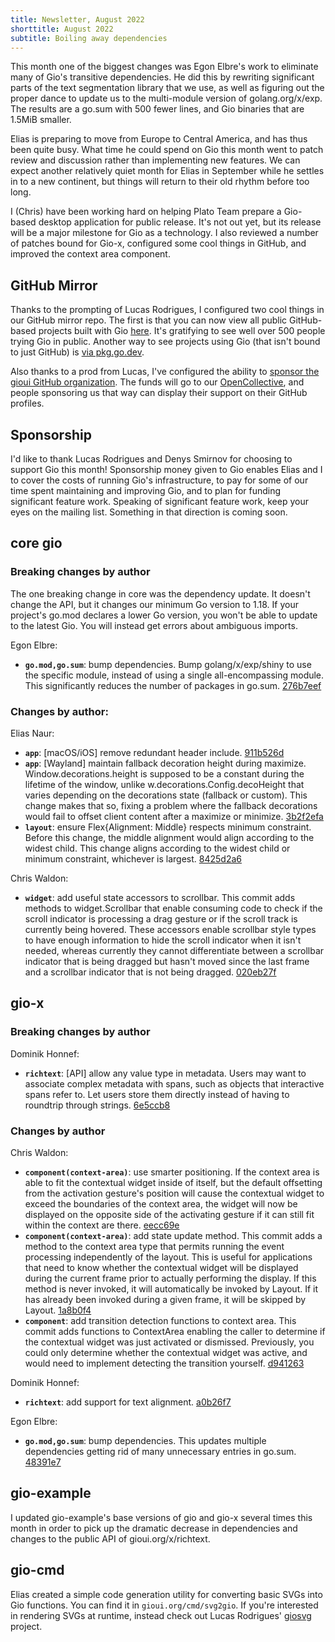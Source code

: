 ```yaml
---
title: Newsletter, August 2022
shorttitle: August 2022
subtitle: Boiling away dependencies
---
```


This month one of the biggest changes was Egon Elbre's work to eliminate many of Gio's transitive dependencies. He did this by rewriting significant parts of the text segmentation library that we use, as well as figuring out the proper dance to update us to the multi-module version of golang.org/x/exp. The results are a go.sum with 500 fewer lines, and Gio binaries that are 1.5MiB smaller.

Elias is preparing to move from Europe to Central America, and has thus been quite busy. What time he could spend on Gio this month went to patch review and discussion rather than implementing new features. We can expect another relatively quiet month for Elias in September while he settles in to a new continent, but things will return to their old rhythm before too long.

I (Chris) have been working hard on helping Plato Team prepare a Gio-based desktop application for public release. It's not out yet, but its release will be a major milestone for Gio as a technology. I also reviewed a number of patches bound for Gio-x, configured some cool things in GitHub, and improved the context area component.

## GitHub Mirror

Thanks to the prompting of Lucas Rodrigues, I configured two cool things in our GitHub mirror repo. The first is that you can now view all public GitHub-based projects built with Gio [here](https://github.com/gioui/gio/network/dependents?package_id=UGFja2FnZS0yMjY0ODQwMjEw). It's gratifying to see well over 500 people trying Gio in public. Another way to see projects using Gio (that isn't bound to just GitHub) is [via pkg.go.dev](https://pkg.go.dev/gioui.org/app?tab=importedby).

Also thanks to a prod from Lucas, I've configured the ability to [sponsor the gioui GitHub organization](https://github.com/sponsors/gioui). The funds will go to our [OpenCollective](https://opencollective.com/gioui), and people sponsoring us that way can display their support on their GitHub profiles.

## Sponsorship

I'd like to thank Lucas Rodrigues and Denys Smirnov for choosing to support Gio this month! Sponsorship money given to Gio enables Elias and I to cover the costs of running Gio's infrastructure, to pay for some of our time spent maintaining and improving Gio, and to plan for funding significant feature work. Speaking of significant feature work, keep your eyes on the mailing list. Something in that direction is coming soon.

## core gio

### Breaking changes by author

The one breaking change in core was the dependency update. It doesn't change the API, but it changes our minimum Go version to 1.18. If your project's go.mod declares a lower Go version, you won't be able to update to the latest Gio. You will instead get errors about ambiguous imports.

Egon Elbre:

- **`go.mod,go.sum`**: bump dependencies. Bump golang/x/exp/shiny to use the specific module, instead of using a single all-encompassing module. This significantly reduces the number of packages in go.sum. [276b7eef](https://git.sr.ht/~eliasnaur/gio/commit/276b7eef)

### Changes by author:

Elias Naur:

- **`app`**: [macOS/iOS] remove redundant header include.  [911b526d](https://git.sr.ht/~eliasnaur/gio/commit/911b526d)
- **`app`**: [Wayland] maintain fallback decoration height during maximize. Window.decorations.height is supposed to be a constant during the lifetime of the window, unlike w.decorations.Config.decoHeight that varies depending on the decorations state (fallback or custom). This change makes that so, fixing a problem where the fallback decorations would fail to offset client content after a maximize or minimize. [3b2f2efa](https://git.sr.ht/~eliasnaur/gio/commit/3b2f2efa)
- **`layout`**: ensure Flex{Alignment: Middle} respects minimum constraint. Before this change, the middle alignment would align according to the widest child. This change aligns according to the widest child or minimum constraint, whichever is largest. [8425d2a6](https://git.sr.ht/~eliasnaur/gio/commit/8425d2a6)

Chris Waldon:

- **`widget`**: add useful state accessors to scrollbar. This commit adds methods to widget.Scrollbar that enable consuming code to check if the scroll indicator is processing a drag gesture or if the scroll track is currently being hovered. These accessors enable scrollbar style types to have enough information to hide the scroll indicator when it isn't needed, whereas currently they cannot differentiate between a scrollbar indicator that is being dragged but hasn't moved since the last frame and a scrollbar indicator that is not being dragged. [020eb27f](https://git.sr.ht/~eliasnaur/gio/commit/020eb27f)

## gio-x

### Breaking changes by author

Dominik Honnef:

- **`richtext`**: [API] allow any value type in metadata. Users may want to associate complex metadata with spans, such as objects that interactive spans refer to. Let users store them directly instead of having to roundtrip through strings. [6e5ccb8](https://git.sr.ht/~whereswaldon/gio-x/commit/6e5ccb8)

### Changes by author

Chris Waldon:

- **`component(context-area)`**: use smarter positioning. If the context area is able to fit the contextual widget inside of itself, but the default offsetting from the activation gesture's position will cause the contextual widget to exceed the boundaries of the context area, the widget will now be displayed on the opposite side of the activating gesture if it can still fit within the context are there. [eecc69e](https://git.sr.ht/~whereswaldon/gio-x/commit/eecc69e)
- **`component(context-area)`**: add state update method. This commit adds a method to the context area type that permits running the event processing independently of the layout. This is useful for applications that need to know whether the contextual widget will be displayed during the current frame prior to actually performing the display. If this method is never invoked, it will automatically be invoked by Layout. If it has already been invoked during a given frame, it will be skipped by Layout. [1a8b0f4](https://git.sr.ht/~whereswaldon/gio-x/commit/1a8b0f4)
- **`component`**: add transition detection functions to context area. This commit adds functions to ContextArea enabling the caller to determine if the contextual widget was just activated or dismissed. Previously, you could only determine whether the contextual widget was active, and would need to implement detecting the transition yourself. [d941263](https://git.sr.ht/~whereswaldon/gio-x/commit/d941263)

Dominik Honnef:

- **`richtext`**: add support for text alignment.  [a0b26f7](https://git.sr.ht/~whereswaldon/gio-x/commit/a0b26f7)

Egon Elbre:

- **`go.mod,go.sum`**: bump dependencies. This updates multiple dependencies getting rid of many unnecessary entries in go.sum. [48391e7](https://git.sr.ht/~whereswaldon/gio-x/commit/48391e7)

## gio-example

I updated gio-example's base versions of gio and gio-x several times this month in order to pick up the dramatic decrease in dependencies and changes to the public API of gioui.org/x/richtext.

## gio-cmd

Elias created a simple code generation utility for converting basic SVGs into Gio functions. You can find it in `gioui.org/cmd/svg2gio`. If you're interested in rendering SVGs at runtime, instead check out Lucas Rodrigues' [giosvg](https://github.com/Inkeliz/giosvg) project.

